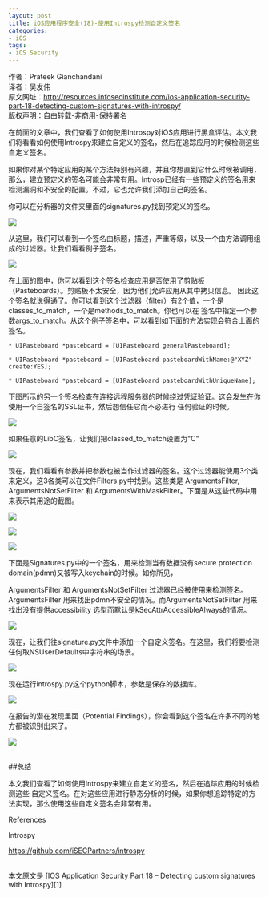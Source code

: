 ```yaml
---
layout: post  
title: iOS应用程序安全(18)-使用Introspy检测自定义签名  
categories:  
- iOS  
tags:    
- iOS Security
---   
```


作者：Prateek Gianchandani  
译者：吴发伟  
原文网址：http://resources.infosecinstitute.com/ios-application-security-part-18-detecting-custom-signatures-with-introspy/  
版权声明：自由转载-非商用-保持署名


在前面的文章中，我们查看了如何使用Introspy对iOS应用进行黑盒评估。本文我们将看看如何使用Introspy来建立自定义的签名，然后在追踪应用的时候检测这些自定义签名。

如果你对某个特定应用的某个方法特别有兴趣，并且你想直到它什么时候被调用，那么，建立预定义的签名可能会非常有用。Introsp已经有一些预定义的签名用来检测漏洞和不安全的配置。不过，它也允许我们添加自己的签名。


你可以在分析器的文件夹里面的signatures.py找到预定义的签名。

![](http://2we26u4fam7n16rz3a44uhbe1bq2.wpengine.netdna-cdn.com/wp-content/uploads/092413_1140_IOSApplicat1.png)

从这里，我们可以看到一个签名由标题，描述，严重等级，以及一个由方法调用组成的过滤器。让我们看看例子签名。


![](http://2we26u4fam7n16rz3a44uhbe1bq2.wpengine.netdna-cdn.com/wp-content/uploads/092413_1140_IOSApplicat2.png)


在上面的图中，你可以看到这个签名检查应用是否使用了剪贴板（Pasteboards）。剪贴板不太安全，因为他们允许应用从其中拷贝信息。
因此这个签名就说得通了。你可以看到这个过滤器（filter）有2个值，一个是classes_to_match，一个是methods_to_match。你也可以在
签名中指定一个参数args_to_match。从这个例子签名中，可以看到如下面的方法实现会符合上面的签名。


	* UIPasteboard *pasteboard = [UIPasteboard generalPasteboard];

	* UIPasteboard *pasteboard = [UIPasteboard pasteboardWithName:@"XYZ" create:YES];

	* UIPasteboard *pasteboard = [UIPasteboard pasteboardWithUniqueName];


下图所示的另一个签名检查在连接远程服务器的时候绕过凭证验证。这会发生在你使用一个自签名的SSL证书，然后想信任它而不必进行
任何验证的时候。


![](http://2we26u4fam7n16rz3a44uhbe1bq2.wpengine.netdna-cdn.com/wp-content/uploads/092413_1140_IOSApplicat3.png)




如果任意的LibC签名，让我们把classed_to_match设置为"C"


![](http://2we26u4fam7n16rz3a44uhbe1bq2.wpengine.netdna-cdn.com/wp-content/uploads/092413_1140_IOSApplicat4.png)


现在，我们看看有参数并把参数也被当作过滤器的签名。这个过滤器能使用3个类来定义，这3各类可以在文件Filters.py中找到。这些类是
 ArgumentsFilter, ArgumentsNotSetFilter 和 ArgumentsWithMaskFilter。下面是从这些代码中用来表示其用途的截图。



![](http://2we26u4fam7n16rz3a44uhbe1bq2.wpengine.netdna-cdn.com/wp-content/uploads/092413_1140_IOSApplicat5.png)

![](http://2we26u4fam7n16rz3a44uhbe1bq2.wpengine.netdna-cdn.com/wp-content/uploads/092413_1140_IOSApplicat6.png)

![](http://2we26u4fam7n16rz3a44uhbe1bq2.wpengine.netdna-cdn.com/wp-content/uploads/092413_1140_IOSApplicat7.png)


下面是Signatures.py中的一个签名，用来检测当有数据没有secure protection domain(pdmn)又被写入keychain的时候。如你所见，

ArgumentsFilter 和 ArgumentsNotSetFilter 过滤器已经被使用来检测签名。ArgumentsFilter 用来找出pdmn不安全的情况。而ArgumentsNotSetFilter 
用来找出没有提供accessibility 选型而默认是kSecAttrAccessibleAlways的情况。

![](http://2we26u4fam7n16rz3a44uhbe1bq2.wpengine.netdna-cdn.com/wp-content/uploads/092413_1140_IOSApplicat8.png)

现在，让我们往signature.py文件中添加一个自定义签名。在这里，我们将要检测任何取NSUserDefaults中字符串的场景。

![](http://2we26u4fam7n16rz3a44uhbe1bq2.wpengine.netdna-cdn.com/wp-content/uploads/092413_1140_IOSApplicat9.png)

现在运行introspy.py这个python脚本，参数是保存的数据库。


![](http://2we26u4fam7n16rz3a44uhbe1bq2.wpengine.netdna-cdn.com/wp-content/uploads/092413_1140_IOSApplicat10.png)

在报告的潜在发现里面（Potential Findings），你会看到这个签名在许多不同的地方都被识别出来了。


![](http://2we26u4fam7n16rz3a44uhbe1bq2.wpengine.netdna-cdn.com/wp-content/uploads/092413_1140_IOSApplicat11.png)


<br>
##总结


本文我们查看了如何使用Introspy来建立自定义的签名，然后在追踪应用的时候检测这些
自定义签名。在对这些应用进行静态分析的时候，如果你想追踪特定的方法实现，那么使用这些自定义签名会非常有用。   




References

 Introspy

https://github.com/iSECPartners/introspy



 <br/>
本文原文是 [IOS Application Security Part 18 – Detecting custom signatures with Introspy][1]

[1]:http://resources.infosecinstitute.com/ios-application-security-part-18-detecting-custom-signatures-with-introspy/
